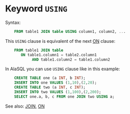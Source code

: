 # Keyword `USING`

Syntax:
```sql
    FROM table1 JOIN table USING column1, column2, ...
```

This ```USING``` clause is equivalent of the next [ON](On) clause:
```sql
    FROM table1 JOIN table 
       ON table1.column1 = table2.column1 
            AND table1.column2 = table1.column2
```

In AlaSQL you can use ```USING``` clause like in this example:

```sql
    CREATE TABLE one (a INT, b INT);
    INSERT INTO one VALUES (1,10),(2,20);
    CREATE TABLE two (a INT, c INT);
    INSERT INTO two VALUES (1,100),(2,200);
    SELECT one.a, b, c FROM one JOIN two USING a;
```

See also: [JOIN](Join), [ON](On)